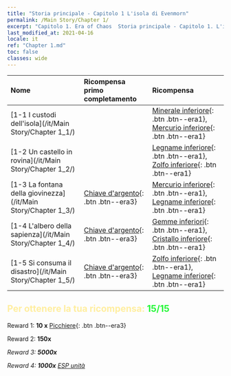 ```yaml
---
title: "Storia principale - Capitolo 1 L'isola di Evenmorn"
permalink: /Main Story/Chapter 1/
excerpt: "Capitolo 1. Era of Chaos  Storia principale - Capitolo 1. L'isola di Evenmorn"
last_modified_at: 2021-04-16
locale: it
ref: "Chapter 1.md"
toc: false
classes: wide
---
```


  | Nome |  Ricompensa primo completamento | Ricompensa |
  |:------------|:------------|:------------| 
  | [1-1 I custodi dell'isola](/it/Main Story/Chapter 1_1/) |  | [Minerale inferiore](/it/Items/mat_1/){: .btn .btn--era1}, [Mercurio inferiore](/it/Items/mat_2/){: .btn .btn--era1} |
  | [1-2 Un castello in rovina](/it/Main Story/Chapter 1_2/) |  | [Legname inferiore](/it/Items/mat_1/){: .btn .btn--era1}, [Zolfo inferiore](/it/Items/mat_3/){: .btn .btn--era1} |
  | [1-3 La fontana della giovinezza](/it/Main Story/Chapter 1_3/) | [Chiave d'argento](/it/Items/con_693/){: .btn .btn--era3} | [Mercurio inferiore](/it/Items/mat_2/){: .btn .btn--era1}, [Legname inferiore](/it/Items/mat_1/){: .btn .btn--era1} |
  | [1-4 L'albero della sapienza](/it/Main Story/Chapter 1_4/) | [Chiave d'argento](/it/Items/con_693/){: .btn .btn--era3} | [Gemme inferiori](/it/Items/mat_4/){: .btn .btn--era1}, [Cristallo inferiore](/it/Items/mat_5/){: .btn .btn--era1} |
  | [1-5 Si consuma il disastro](/it/Main Story/Chapter 1_5/) | [Chiave d'argento](/it/Items/con_693/){: .btn .btn--era3} | [Zolfo inferiore](/it/Items/mat_3/){: .btn .btn--era1}, [Legname inferiore](/it/Items/mat_1/){: .btn .btn--era1} |


## <span style="color: #ffeea0">Per ottenere la tua ricompensa: </span><span style="color: #27f73a">15/15</span>

 Reward 1: **10 x** [Picchiere](/it/Items/unt_190/){: .btn .btn--era3}

 Reward 2:  **150x** <i class="fas fa-gem"/>

 Reward 3:  **5000x** <i class="fas fa-coins"/>

 Reward 4:  **1000x** [ESP unità](/it/Items/con_902/)

